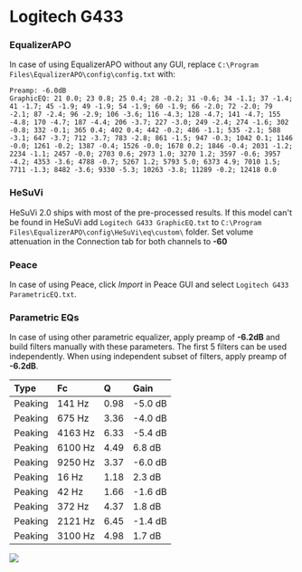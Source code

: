 # Logitech G433

### EqualizerAPO
In case of using EqualizerAPO without any GUI, replace `C:\Program Files\EqualizerAPO\config\config.txt`
with:
```
Preamp: -6.0dB
GraphicEQ: 21 0.0; 23 0.8; 25 0.4; 28 -0.2; 31 -0.6; 34 -1.1; 37 -1.4; 41 -1.7; 45 -1.9; 49 -1.9; 54 -1.9; 60 -1.9; 66 -2.0; 72 -2.0; 79 -2.1; 87 -2.4; 96 -2.9; 106 -3.6; 116 -4.3; 128 -4.7; 141 -4.7; 155 -4.8; 170 -4.7; 187 -4.4; 206 -3.7; 227 -3.0; 249 -2.4; 274 -1.6; 302 -0.8; 332 -0.1; 365 0.4; 402 0.4; 442 -0.2; 486 -1.1; 535 -2.1; 588 -3.1; 647 -3.7; 712 -3.7; 783 -2.8; 861 -1.5; 947 -0.3; 1042 0.1; 1146 -0.0; 1261 -0.2; 1387 -0.4; 1526 -0.0; 1678 0.2; 1846 -0.4; 2031 -1.2; 2234 -1.1; 2457 -0.0; 2703 0.6; 2973 1.0; 3270 1.2; 3597 -0.6; 3957 -4.2; 4353 -3.6; 4788 -0.7; 5267 1.2; 5793 5.0; 6373 4.9; 7010 1.5; 7711 -1.3; 8482 -3.6; 9330 -5.3; 10263 -3.8; 11289 -0.2; 12418 0.0
```

### HeSuVi
HeSuVi 2.0 ships with most of the pre-processed results. If this model can't be found in HeSuVi add
`Logitech G433 GraphicEQ.txt` to `C:\Program Files\EqualizerAPO\config\HeSuVi\eq\custom\` folder.
Set volume attenuation in the Connection tab for both channels to **-60**

### Peace
In case of using Peace, click *Import* in Peace GUI and select `Logitech G433 ParametricEQ.txt`.

### Parametric EQs
In case of using other parametric equalizer, apply preamp of **-6.2dB** and build filters manually
with these parameters. The first 5 filters can be used independently.
When using independent subset of filters, apply preamp of **-6.2dB**.

| Type    | Fc      |    Q | Gain    |
|:--------|:--------|:-----|:--------|
| Peaking | 141 Hz  | 0.98 | -5.0 dB |
| Peaking | 675 Hz  | 3.36 | -4.0 dB |
| Peaking | 4163 Hz | 6.33 | -5.4 dB |
| Peaking | 6100 Hz | 4.49 | 6.8 dB  |
| Peaking | 9250 Hz | 3.37 | -6.0 dB |
| Peaking | 16 Hz   | 1.18 | 2.3 dB  |
| Peaking | 42 Hz   | 1.66 | -1.6 dB |
| Peaking | 372 Hz  | 4.37 | 1.8 dB  |
| Peaking | 2121 Hz | 6.45 | -1.4 dB |
| Peaking | 3100 Hz | 4.98 | 1.7 dB  |

![](https://raw.githubusercontent.com/jaakkopasanen/AutoEq/master/results/rtings/rtings/Logitech%20G433/Logitech%20G433.png)